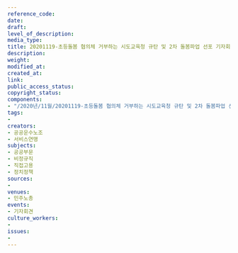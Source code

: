 ```yaml
---
reference_code: 
date: 
draft: 
level_of_description: 
media_type: 
title: 20201119-초등돌봄 협의체 거부하는 시도교육청 규탄 및 2차 돌봄파업 선포 기자회견
description: 
weight: 
modified_at: 
created_at: 
link: 
public_access_status: 
copyright_status: 
components:
- "/2020년/11월/20201119-초등돌봄 협의체 거부하는 시도교육청 규탄 및 2차 돌봄파업 선포 기자회견/_W5D0002.jpg"
tags:
- 
creators:
- 공공운수노조
- 서비스연맹
subjects:
- 공공부문
- 비정규직
- 직접고용
- 정치정책
sources:
- 
venues:
- 민주노총
events:
- 기자회견
culture_workers:
- 
issues:
- 
---
```

